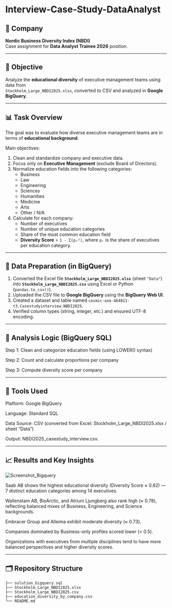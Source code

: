 # Interview-Case-Study-DataAnalyst

## 🏢 Company
**Nordic Business Diversity Index (NBDI)**  
Case assignment for **Data Analyst Trainee 2026** position.

---

## 🎯 Objective
Analyze the **educational diversity** of executive management teams using data from  
`Stockholm_Large_NBDI2025.xlsx`, converted to CSV and analyzed in **Google BigQuery**.

---

## 📊 Task Overview
The goal was to evaluate how diverse executive management teams are in terms of **educational background**.  

Main objectives:
1. Clean and standardize company and executive data.  
2. Focus only on **Executive Management** (exclude Board of Directors).  
3. Normalize education fields into the following categories:
   - Business  
   - Law  
   - Engineering  
   - Sciences  
   - Humanities  
   - Medicine  
   - Arts  
   - Other / N/A  
4. Calculate for each company:
   - Number of executives  
   - Number of unique education categories  
   - Share of the most common education field  
   - **Diversity Score** = `1 - Σ(pᵢ²)`, where `pᵢ` is the share of executives per education category.

---

## 🧹 Data Preparation (in BigQuery)
1. Converted the Excel file **`Stockholm_Large_NBDI2025.xlsx`** (sheet `"Data"`) into **`Stockholm_Large_NBDI2025.csv`** using Excel or Python (`pandas.to_csv()`).
2. Uploaded the CSV file to **Google BigQuery** using the **BigQuery Web UI**.  
3. Created a dataset and table named `cosmic-axe-464811-t3.Casestudyinterview.NBDI2025`. 
4. Verified column types (string, integer, etc.) and ensured UTF-8 encoding.

---

## 🧮 Analysis Logic (BigQuery SQL)

Step 1: Clean and categorize education fields (using LOWER() syntax)

Step 2: Count and calculate proportions per company 

Step 3: Compute diversity score per company

---

## 🧰 Tools Used
Platform: Google BigQuery

Language: Standard SQL

Data Source: CSV (converted from Excel: Stockholm_Large_NBDI2025.xlsx / sheet “Data”) 

Output: NBDI2025_casestudy_interview.csv.

---

## 📈 Results and Key Insights 

![Screenshot_Bigquery](./myphoto.png)

Saab AB shows the highest educational diversity (Diversity Score ≈ 0.82) — 7 distinct education categories among 14 executives.

Wallenstam AB, BioArctic, and Atrium Ljungberg also rank high (≈ 0.78), reflecting balanced mixes of Business, Engineering, and Science backgrounds.

Embracer Group and Alleima exhibit moderate diversity (≈ 0.73).

Companies dominated by Business-only profiles scored lower (< 0.5).

Organizations with executives from multiple disciplines tend to have more balanced perspectives and higher diversity scores.

---

## 🗂 Repository Structure
```
├── solution_bigquery.sql
├── Stockholm_Large_NBDI2025.xlsx
├── Stockholm_Large_NBDI2025.csv
├── education_diversity_by_company.csv
└── README.md
```
